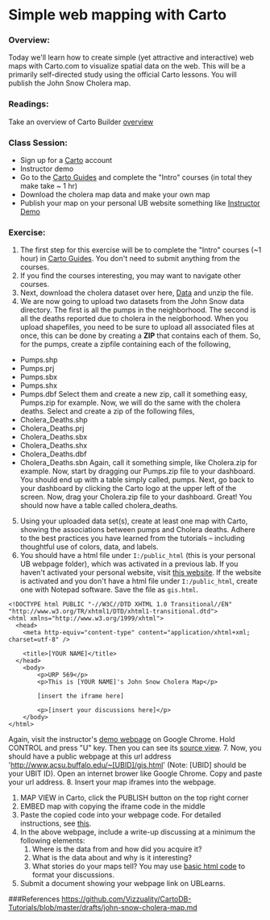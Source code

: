 # Simple web mapping with Carto

### Overview:

Today we'll learn how to create simple (yet attractive and interactive) web maps with Carto.com to visualize spatial data on the web.
This will be a primarily self-directed study using the official Carto lessons. You will publish the John Snow Cholera map.

### Readings:

Take an overview of Carto Builder [overview](https://carto.com/builder/)

### Class Session:

* Sign up for a [Carto](https://carto.com/signup/) account
* Instructor demo
* Go to the [Carto Guides](https://carto.com/learn/guides) and complete the "Intro" courses (in total they make take ~ 1 hr)
* Download the cholera map data and make your own map
* Publish your map on your personal UB website something like [Instructor Demo](http://www.acsu.buffalo.edu/~bumjoonk/gis.html)

### Exercise:

1. The first step for this exercise will be to complete the "Intro" courses (~1 hour) in [Carto Guides](https://carto.com/learn/guides). You don't need to submit anything from the courses. 
2. If you find the courses interesting, you may want to navigate other courses.
3. Next, download the cholera dataset over here, [Data](http://blog.rtwilson.com/updated-snow-gis-data/) and unzip the file.
4. We are now going to upload two datasets from the John Snow data directory. 
  The first is all the pumps in the neighborhood. 
  The second is all the deaths reported due to cholera in the neigborhood. 
  When you upload shapefiles, you need to be sure to upload all associated files at once, this can be done by creating a __ZIP__ that contains each of them. So, for the pumps, create a zipfile containing each of the following,
  * Pumps.shp
  * Pumps.prj
  * Pumps.sbx
  * Pumps.shx
  * Pumps.dbf
  Select them and create a new zip, call it something easy, Pumps.zip for example. Now, we will do the same with the cholera deaths. Select and create a zip of the following files,
  * Cholera_Deaths.shp
  * Cholera_Deaths.prj
  * Cholera_Deaths.sbx
  * Cholera_Deaths.shx
  * Cholera_Deaths.dbf
  * Cholera_Deaths.sbn
  Again, call it something simple, like Cholera.zip for example. Now, start by dragging our Pumps.zip file to your dashboard. You should end up with a table simply called, pumps. Next, go back to your dashboard by clicking the Carto logo at the upper left of the screen. Now, drag your Cholera.zip file to your dashboard. Great! You should now have a table called cholera_deaths.
5. Using your uploaded data set(s), create at least one map with Carto, showing the associations between pumps and Cholera deaths. Adhere to the best practices you have learned from the tutorials – including thoughtful use of colors, data, and labels.
6. You should have a html file under `I:/public_html` (this is your personal UB webpage folder), which was activated in a previous lab.
  If you haven't activated your personal website, visit [this website](https://www.buffalo.edu/ubit/service-guides/web-hosting/creating-a-personal-website/getting-started-with-your-personal-website.html).
  If the website is activated and you don't have a html file under `I:/public_html`, create one with Notepad software. Save the file as `gis.html`.
~~~~ 
<!DOCTYPE html PUBLIC "-//W3C//DTD XHTML 1.0 Transitional//EN" "http://www.w3.org/TR/xhtml1/DTD/xhtml1-transitional.dtd">
<html xmlns="http://www.w3.org/1999/xhtml">
  <head>
    <meta http-equiv="content-type" content="application/xhtml+xml; charset=utf-8" />

    <title>[YOUR NAME]</title>
  </head>
    <body>
        <p>URP 569</p>
        <p>This is [YOUR NAME]'s John Snow Cholera Map</p>

        [insert the iframe here]
        
        <p>[insert your discussions here]</p>
    </body>
</html>
~~~~
  Again, visit the instructor's [demo webpage](http://www.acsu.buffalo.edu/~bumjoonk/gis.html) on Google Chrome. Hold CONTROL and press "U" key. Then you can see its [source view](view-source:http://www.acsu.buffalo.edu/~bumjoonk/gis.html).
7. Now, you should have a public webpage at this url address 'http://www.acsu.buffalo.edu/~[UBID]/gis.html' (Note: [UBID] should be your UBIT ID). Open an internet brower like Google Chrome. Copy and paste your url address.
8. Insert your map iframes into the webpage. 
   1. MAP VIEW in Carto, click the PUBLISH button on the top right corner
   2. EMBED map with copying the iframe code in the middle
   3. Paste the copied code into your webpage code.
   For detailed instructions, see [this](https://carto.com/docs/faqs/sharing-maps).
9. In the above webpage, include a write-up discussing at a minimum the following elements:
   1. Where is the data from and how did you acquire it?
   2. What is the data about and why is it interesting?
   3. What stories do your maps tell?
  You may use [basic html code](https://www.tutorialspoint.com/html/html_basic_tags.htm) to format your discussions.   
10. Submit a document showing your webpage link on UBLearns.

###References
https://github.com/Vizzuality/CartoDB-Tutorials/blob/master/drafts/john-snow-cholera-map.md
